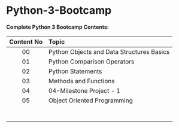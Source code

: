 # Python-3-Bootcamp
**Complete Python 3 Bootcamp Contents:**

| **Content No**     | **Topic**           |
| :-------------:   |:-------------|
| 00                | Python Objects and Data Structures Basics         |
| 01                | Python Comparison Operators                       |
| 02                | Python Statements                                 |
| 03                | Methods and Functions                             |
| 04                |  04-Milestone Project - 1                         |
| 05                |  Object Oriented Programming                      |
|                   |                                                   |
|                   |                                                   |
|                   |                                                   |
|                   |                                                   |
|                   |                                                   |
|                   |                                                   |
|                   |                                                   |
